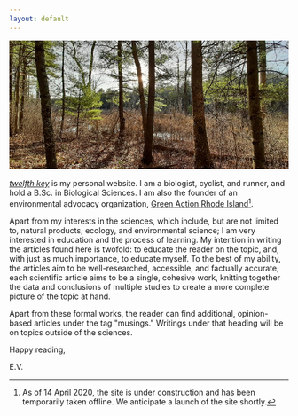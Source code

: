 ```yaml
---
layout: default
---
```


<img src="/assets/about/20200322_173952.jpg" alt="Late afternoon" class="center">

[*twelfth key*](https://0evv.github.io) is my personal website. I am a biologist, cyclist, and runner, and hold a B.Sc. in Biological Sciences. I am also the founder of an environmental advocacy organization, [Green Action Rhode Island](https://greenactionri.github.io)[^1].

Apart from my interests in the sciences, which include, but are not limited to, natural products, ecology, and environmental science; I am very interested in education and the process of learning. My intention in writing the articles found here is twofold: to educate the reader on the topic, and, with just as much importance, to educate myself. To the best of my ability, the articles aim to be well-researched, accessible, and factually accurate; each scientific article aims to be a single, cohesive work, knitting together the data and conclusions of multiple studies to create a more complete picture of the topic at hand.

Apart from these formal works, the reader can find additional, opinion-based articles under the tag "musings." Writings under that heading will be on topics outside of the sciences.

Happy reading,

E.V.

[^1]: As of 14 April 2020, the site is under construction and has been temporarily taken offline. We anticipate a launch of the site shortly.
